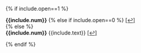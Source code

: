 {% if include.open==1 %}
<div id="note">
<b id="f{{include.num}}">{{include.num}}</b> 
{% else if include.open==0 %}
<a href="#a{{include.num}}">[↩]</a>
</div>
{% else %}
<div id="note">
<b id="f{{include.num}}">{{include.num}}</b> 
{{include.text}}
<a href="#a{{include.num}}">[↩]</a>
</div>

{% endif %}


